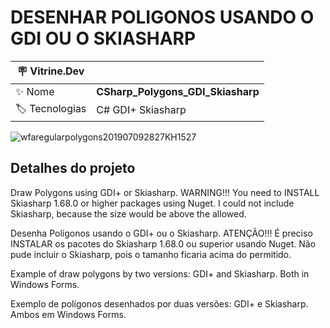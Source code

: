 <h1 align="left">DESENHAR POLIGONOS USANDO O GDI OU O SKIASHARP</h1>

| :placard: Vitrine.Dev |  |
| -------------  | --- |
| :sparkles: Nome        | **CSharp_Polygons_GDI_Skiasharp**
| :label: Tecnologias | C# GDI+ Skiasharp

![wfaregularpolygons201907092827KH1527](https://user-images.githubusercontent.com/24603753/205394030-85c275d8-d7dc-4283-a8d9-0a3a57b391b2.png#vitrinedev)


<h2 align="left">Detalhes do projeto</h2>

Draw Polygons using GDI+ or Skiasharp. WARNING!!! You need to INSTALL Skiasharp 1.68.0 or higher packages using Nuget. I could not include Skiasharp, because the size would be above the allowed.

Desenha Polígonos usando o GDI+ ou o Skiasharp. ATENÇÃO!!! É preciso INSTALAR os pacotes do Skiasharp 1.68.0 ou superior usando Nuget. Não pude incluir o Skiasharp, pois o tamanho ficaria acima do permitido.

Example of draw polygons by two versions: GDI+ and Skiasharp. Both in Windows Forms.

Exemplo de polígonos desenhados por duas versões: GDI+ e Skiasharp. Ambos em Windows Forms.
